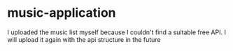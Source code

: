 # music-application
I uploaded the music list myself because I couldn't find a suitable free API. I will upload it again with the api structure in the future
